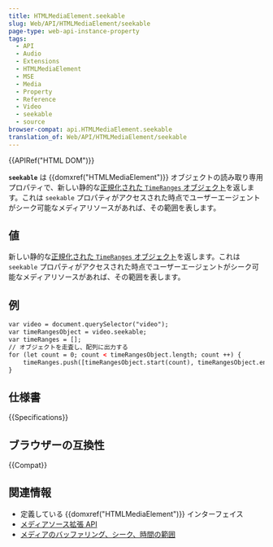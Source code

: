 ```yaml
---
title: HTMLMediaElement.seekable
slug: Web/API/HTMLMediaElement/seekable
page-type: web-api-instance-property
tags:
  - API
  - Audio
  - Extensions
  - HTMLMediaElement
  - MSE
  - Media
  - Property
  - Reference
  - Video
  - seekable
  - source
browser-compat: api.HTMLMediaElement.seekable
translation_of: Web/API/HTMLMediaElement/seekable
---
```

{{APIRef("HTML DOM")}}

**`seekable`** は {{domxref("HTMLMediaElement")}} オブジェクトの読み取り専用プロパティで、新しい静的な[正規化された `TimeRanges` オブジェクト](/ja/docs/Web/API/TimeRanges#normalized_timeranges_objects)を返します。これは `seekable` プロパティがアクセスされた時点でユーザーエージェントがシーク可能なメディアリソースがあれば、その範囲を表します。

## 値

新しい静的な[正規化された `TimeRanges` オブジェクト](/ja/docs/Web/API/TimeRanges#normalized_timeranges_objects)を返します。これは `seekable` プロパティがアクセスされた時点でユーザーエージェントがシーク可能なメディアリソースがあれば、その範囲を表します。

## 例

```html
var video = document.querySelector("video");
var timeRangesObject = video.seekable;
var timeRanges = [];
// オブジェクトを走査し、配列に出力する
for (let count = 0; count < timeRangesObject.length; count ++) {
    timeRanges.push([timeRangesObject.start(count), timeRangesObject.end(count)]);
}
```

## 仕様書

{{Specifications}}

## ブラウザーの互換性

{{Compat}}

## 関連情報

- 定義している {{domxref("HTMLMediaElement")}} インターフェイス
- [メディアソース拡張 API](/ja/docs/Web/API/Media_Source_Extensions_API)
- [メディアのバッファリング、シーク、時間の範囲](/ja/docs/Web/Guide/Audio_and_video_delivery/buffering_seeking_time_ranges)
